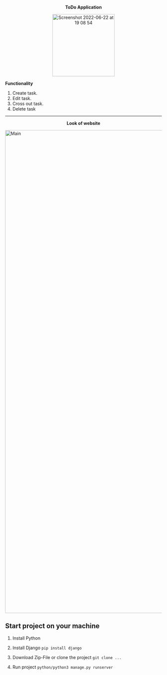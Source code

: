 <p align="center"><strong>ToDo Application</strong></p>
 <p align="center">
  <img width="200" alt="Screenshot 2022-06-22 at 19 08 54" src="https://user-images.githubusercontent.com/88438873/175084734-93262612-7bba-4eee-8d77-c6d5e8d210c1.jpeg">
  
</p>

**Functionality**
1. Create task.
2. Edit task.
3. Cross out task.
4. Delete task
<hr>

<p align="center"><strong>Look of website</strong></p>
<img width="1552" alt="Main" src="https://user-images.githubusercontent.com/88438873/175081864-bda8ff2f-8e7b-4cc6-aff9-61e56ffe09a7.png">

<h2>Start project on your machine</h2>

1. Install Python

2. Install Django
 ```pip install django```

3. Download Zip-File or clone the project
```git clone ...```

4. Run project
```python/python3 manage.py runserver```

